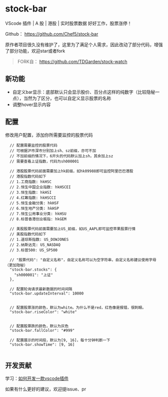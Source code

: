 # stock-bar

VScode 插件 | A 股 | 港股 | 实时股票数据
好好工作，股票涨停！

Github： https://github.com/Chef5/stock-bar

原作者项目很久没有维护了，这里为了满足个人需求，因此改动了部分代码，增强了部分功能，欢迎star或者fork

> FORK自： https://github.com/TDGarden/stock-watch

## 新功能

- 自定义bar显示：底部默认只会显示股价、百分点这样的纯数字（比较隐秘一点），当然为了区分，也可以自定义显示股票的名称
- 调整hover显示内容

## 配置

修改用户配置，添加你所需要监控的股票代码

```
  // 配置需要监控的股票代码
  // 可根据沪市深市分别加上sh、sz前缀，亦可不加
  // 不加前缀的情况下，6开头的代码默认加上sh，其余加上sz
  // 需要查看上证指数，代码为sh000001

  // 港股股票代码前面需要加上hk前缀，如hk09988即可监控阿里巴巴港股
  // 港股指数代码如下
  // 1.工商指数: hkHSC
  // 2.恒生中国企业指数: hkHSCEI
  // 3.恒生指数: hkHSI
  // 4.红筹指数: hkHSCCI
  // 5.恒生金融分类: hkHSF
  // 6.恒生地产分类: hkHSP
  // 7.恒生公用事业分类: hkHSU
  // 8.标普香港创业板指: hkGEM

  // 美股股票代码前面需要加上US_前缀，如US_AAPL即可监控苹果股票行情
  // 美股指数代码如下
  // 1.道琼斯指数: US_DOWJONES
  // 2.纳斯达克: US_NASDAQ
  // 3.标普500: US_SP500

  // "股票代码": "自定义名称"，自定义名称可以为空字符串，自定义名称建议使用字母（更加隐秘）
  "stock-bar.stocks": {
    "sh000001": "上证"
  },

  // 配置轮询请求最新数据的时间间隔
  "stock-bar.updateInterval": 10000


  // 配置股票涨的颜色，默认为white。为什么不是red，红色像是报错，很刺眼。
  "stock-bar.riseColor": "white"


  // 配置股票跌的颜色，默认为灰色
  "stock-bar.fallColor": "#999"

  // 配置展示的时间段，默认为[9, 16]，每十分钟判断一下
  "stock-bar.showTime": [9, 16]


```

## 开发贡献

学习：[如何开发一款vscode插件](https://zhuanlan.zhihu.com/p/386196218)

如果有什么更好的建议，欢迎提issue、pr
